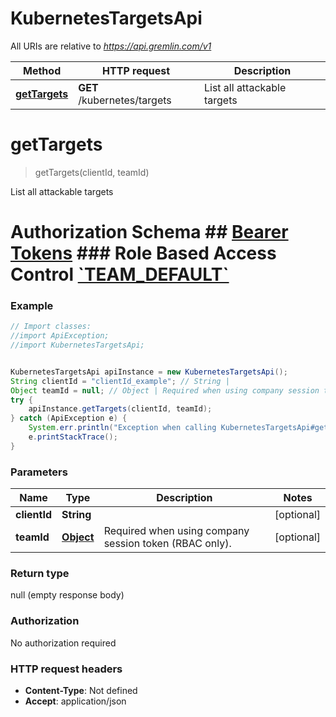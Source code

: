 # KubernetesTargetsApi

All URIs are relative to *https://api.gremlin.com/v1*

Method | HTTP request | Description
------------- | ------------- | -------------
[**getTargets**](KubernetesTargetsApi.md#getTargets) | **GET** /kubernetes/targets | List all attackable targets


<a name="getTargets"></a>
# **getTargets**
> getTargets(clientId, teamId)

List all attackable targets

# Authorization Schema ## [__Bearer Tokens__](https://www.gremlin.com/docs/api-reference/examples/#authentication-and-access-tokens) ### Role Based Access Control [&#x60;TEAM_DEFAULT&#x60;](https://www.gremlin.com/docs/user-management/access-control/#privileges) 

### Example
```java
// Import classes:
//import ApiException;
//import KubernetesTargetsApi;


KubernetesTargetsApi apiInstance = new KubernetesTargetsApi();
String clientId = "clientId_example"; // String | 
Object teamId = null; // Object | Required when using company session token (RBAC only).
try {
    apiInstance.getTargets(clientId, teamId);
} catch (ApiException e) {
    System.err.println("Exception when calling KubernetesTargetsApi#getTargets");
    e.printStackTrace();
}
```

### Parameters

Name | Type | Description  | Notes
------------- | ------------- | ------------- | -------------
 **clientId** | **String**|  | [optional]
 **teamId** | [**Object**](.md)| Required when using company session token (RBAC only). | [optional]

### Return type

null (empty response body)

### Authorization

No authorization required

### HTTP request headers

 - **Content-Type**: Not defined
 - **Accept**: application/json

